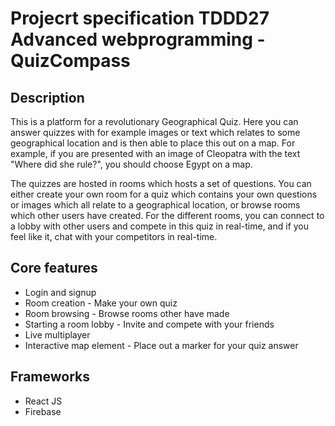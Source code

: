 # Projecrt specification TDDD27 Advanced webprogramming - QuizCompass

## Description
This is a platform for a revolutionary Geographical Quiz. Here you can answer quizzes with for example images or text which relates to some geographical location and is then able to place this out on a map. For example, if you are presented with an image of Cleopatra with the text "Where did she rule?", you should choose Egypt on a map. 

The quizzes are hosted in rooms which hosts a set of questions. You can either create your own room for a quiz which contains your own questions or images which all relate to a geographical location, or browse rooms which other users have created. For the different rooms, you can connect to a lobby with other users and compete in this quiz in real-time, and if you feel like it, chat with your competitors in real-time. 

## Core features
- Login and signup 
- Room creation - Make your own quiz
- Room browsing - Browse rooms other have made
- Starting a room lobby - Invite and compete with your friends
- Live multiplayer
- Interactive map element - Place out a marker for your quiz answer

## Frameworks 
- React JS 
- Firebase 